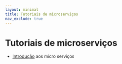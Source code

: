 ```yaml
---
layout: minimal
title: Tutoriais de microserviços
nav_exclude: true
---
```



# Tutoriais de microserviços

* [Introdução](introduction.md) aos micro serviços

